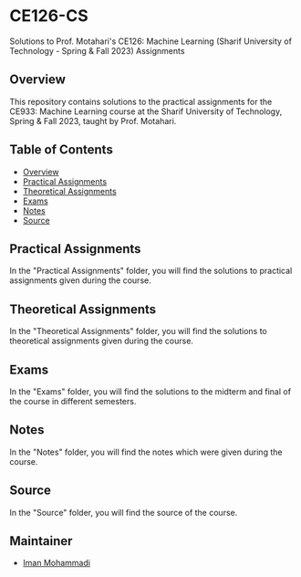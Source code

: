 # CE126-CS
Solutions to Prof. Motahari's CE126: Machine Learning (Sharif University of Technology - Spring & Fall 2023) Assignments

## Overview

This repository contains solutions to the practical assignments for the CE933: Machine Learning course at the Sharif University of Technology, Spring & Fall 2023, taught by Prof. Motahari.

## Table of Contents

- [Overview](#overview)
- [Practical Assignments](#practical-assignments)
- [Theoretical Assignments](#theoritical-assignments)
- [Exams](#exams)
- [Notes](#notes)
- [Source](#source)

## Practical Assignments

In the "Practical Assignments" folder, you will find the solutions to practical assignments given during the course.

## Theoretical Assignments

In the "Theoretical Assignments" folder, you will find the solutions to theoretical assignments given during the course.

## Exams

In the "Exams" folder, you will find the solutions to the midterm and final of the course in different semesters.

## Notes

In the "Notes" folder, you will find the notes which were given during the course.

## Source

In the "Source" folder, you will find the source of the course.

## Maintainer

- [Iman Mohammadi](https://github.com/Imanm02)